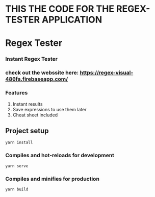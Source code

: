# THIS THE CODE FOR THE REGEX-TESTER APPLICATION

# Regex Tester

### Instant Regex Tester

### check out the webssite here: https://regex-visual-486fa.firebaseapp.com/

### **Features**

1. Instant results
2. Save expressions to use them later
3. Cheat sheet included

## Project setup

```
yarn install
```

### Compiles and hot-reloads for development

```
yarn serve
```

### Compiles and minifies for production

```
yarn build
```
